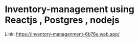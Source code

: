 # Inventory-management using Reactjs , Postgres , nodejs

Link: https://inventory-managenment-6b76e.web.app/
